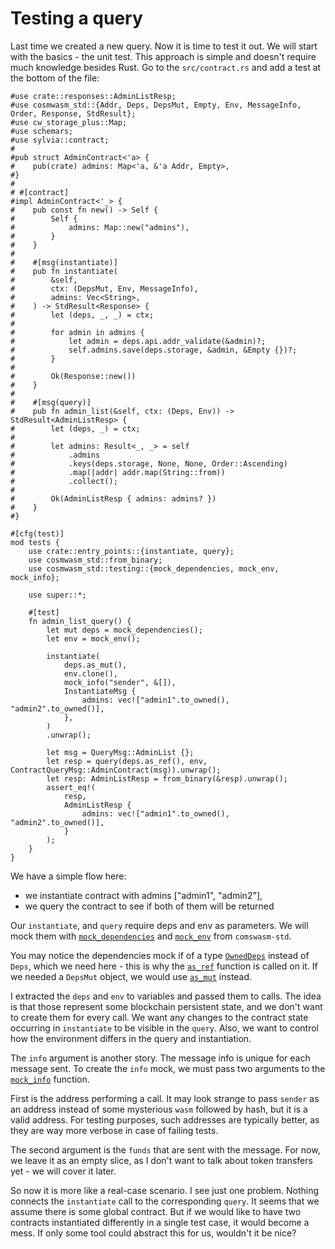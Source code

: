 # Testing a query

Last time we created a new query. Now it is time to test it out. We will start with the basics -
the unit test. This approach is simple and doesn't require much knowledge besides Rust. Go to the
`src/contract.rs` and add a test at the bottom of the file:

```rust,noplayground
#use crate::responses::AdminListResp;
#use cosmwasm_std::{Addr, Deps, DepsMut, Empty, Env, MessageInfo, Order, Response, StdResult};
#use cw_storage_plus::Map;
#use schemars;
#use sylvia::contract;
#
#pub struct AdminContract<'a> {
#    pub(crate) admins: Map<'a, &'a Addr, Empty>,
#}
#
# #[contract]
#impl AdminContract<'_> {
#    pub const fn new() -> Self {
#        Self {
#            admins: Map::new("admins"),
#        }
#    }
#
#    #[msg(instantiate)]
#    pub fn instantiate(
#        &self,
#        ctx: (DepsMut, Env, MessageInfo),
#        admins: Vec<String>,
#    ) -> StdResult<Response> {
#        let (deps, _, _) = ctx;
#
#        for admin in admins {
#            let admin = deps.api.addr_validate(&admin)?;
#            self.admins.save(deps.storage, &admin, &Empty {})?;
#        }
#
#        Ok(Response::new())
#    }
#
#    #[msg(query)]
#    pub fn admin_list(&self, ctx: (Deps, Env)) -> StdResult<AdminListResp> {
#        let (deps, _) = ctx;
#
#        let admins: Result<_, _> = self
#            .admins
#            .keys(deps.storage, None, None, Order::Ascending)
#            .map(|addr| addr.map(String::from))
#            .collect();
#
#        Ok(AdminListResp { admins: admins? })
#    }
#}

#[cfg(test)]
mod tests {
    use crate::entry_points::{instantiate, query};
    use cosmwasm_std::from_binary;
    use cosmwasm_std::testing::{mock_dependencies, mock_env, mock_info};

    use super::*;

    #[test]
    fn admin_list_query() {
        let mut deps = mock_dependencies();
        let env = mock_env();

        instantiate(
            deps.as_mut(),
            env.clone(),
            mock_info("sender", &[]),
            InstantiateMsg {
                admins: vec!["admin1".to_owned(), "admin2".to_owned()],
            },
        )
        .unwrap();

        let msg = QueryMsg::AdminList {};
        let resp = query(deps.as_ref(), env, ContractQueryMsg::AdminContract(msg)).unwrap();
        let resp: AdminListResp = from_binary(&resp).unwrap();
        assert_eq!(
            resp,
            AdminListResp {
                admins: vec!["admin1".to_owned(), "admin2".to_owned()],
            }
        );
    }
}
```

We have a simple flow here:

- we instantiate contract with admins \["admin1", "admin2"\],
- we query the contract to see if both of them will be returned

Our `instantiate`, and `query` require deps and env as parameters. We will mock them with
[`mock_dependencies`](https://docs.rs/cosmwasm-std/1.1.0/cosmwasm_std/testing/fn.mock_dependencies.html)
and [`mock_env`](https://docs.rs/cosmwasm-std/1.1.0/cosmwasm_std/testing/fn.mock_env.html) from
`comswasm-std`.

You may notice the dependencies mock if of a type
[`OwnedDeps`](https://docs.rs/cosmwasm-std/1.1.0/cosmwasm_std/struct.OwnedDeps.html) instead
of `Deps`, which we need here - this is why the
[`as_ref`](https://docs.rs/cosmwasm-std/1.1.0/cosmwasm_std/struct.OwnedDeps.html#method.as_ref)
function is called on it. If we needed a `DepsMut` object, we would use
[`as_mut`](https://docs.rs/cosmwasm-std/1.1.0/cosmwasm_std/struct.OwnedDeps.html#method.as_mut)
instead.

I extracted the `deps` and `env` to variables
and passed them to calls. The idea is that those represent some blockchain persistent state,
and we don't want to create them for every call. We want any changes to the contract state occurring
in `instantiate` to be visible in the `query`. Also, we want to control how the environment differs
in the query and instantiation.

The `info` argument is another story. The message info is unique for each message sent. To create
the `info` mock, we must pass two arguments to the
[`mock_info`](https://docs.rs/cosmwasm-std/1.0.0/cosmwasm_std/testing/fn.mock_info.html) function.

First is the address performing a call. It may look strange to pass `sender` as an address instead
of some mysterious `wasm` followed by hash, but it is a valid address. For testing purposes, such
addresses are typically better, as they are way more verbose in case of failing tests.

The second argument is the `funds` that are sent with the message. For now, we leave it as an empty
slice, as I don't want to talk about token transfers yet - we will cover it later.

So now it is more like a real-case scenario. I see just one problem. Nothing connects the `instantiate`
call to the corresponding `query`. It seems that we assume there is some global contract. But if we
would like to have two contracts instantiated differently in a single test case, it
would become a mess. If only some tool could abstract this for us, wouldn't it be nice?
